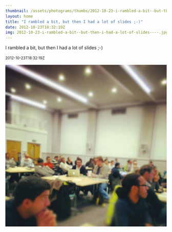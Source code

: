 ```yaml
---
thumbnail: /assets/photograms/thumbs/2012-10-23-i-rambled-a-bit--but-then-i-had-a-lot-of-slides----.jpg
layout: home
title: "I rambled a bit, but then I had a lot of slides ;-)"
date: 2012-10-23T18:32:19Z
img: 2012-10-23-i-rambled-a-bit--but-then-i-had-a-lot-of-slides----.jpg
---
```


I rambled a bit, but then I had a lot of slides ;-)

<small>2012-10-23T18:32:19Z</small>

![I rambled a bit, but then I had a lot of slides ;-)](2012-10-23-i-rambled-a-bit--but-then-i-had-a-lot-of-slides----.jpg)
